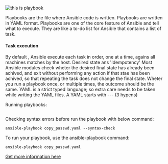 
![this is playbook](https://linuxbuz.com/wp-content/uploads/2020/07/ansible-playbook-feature.png)

Playbooks are the file where Ansible code is written. Playbooks are written in YAML format. Playbooks are one of the core feature of Ansible and tell what to execute. They are like a to-do list for Ansible that contains a list of task. 
#### Task execution
By default , Ansible execute each task in order, one at a time, agains all machines matches by the host. 
Desired state ans 'Idempotency'
Most Ansible modules check wheter the desired final state has already been achived, and exit without performing any action if that stae has been achived, so that repeating the task does not change the final state. Wheter you run a playbook once, or multiple times, the outcome should be the same. 
 YAML is a strict typed language; so extra care needs to be taken while writing the YAML files.
A YAML starts with --- (3 hypens)

Running playbooks:

![]()

Checking syntax errors before run the playbook with below command:
```
ansible-playbook copy_passwd.yaml --syntax-check

``` 
To run your playbook, use the ansible-playbook command:

```
ansible-playbook copy_passwd.yaml 

```

[Get more information here](https://docs.ansible.com/ansible/latest/user_guide/playbooks_intro.html)